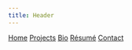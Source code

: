 ```yaml
---
title: Header
---
```


<div class="navigation">

[Home](/)
[Projects](/projects)
[Bio](/bio.html)
[R&eacute;sum&eacute;](/resume)
[Contact](/contact.html)

</div>

 
